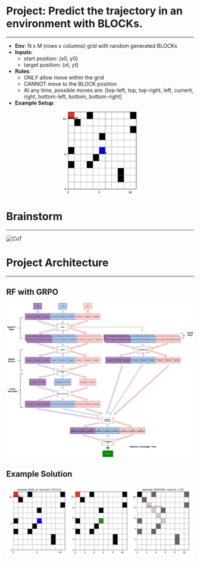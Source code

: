 # Project: Predict the trajectory in an environment with BLOCKs.
----
- **Env**: N x M (rows x columns) grid with random generated BLOCKs
- **Inputs**:
  - start position: (x0, y0)
  - target position: (xt, yt)
- **Rules**:
  - ONLY allow move within the grid
  - CANNOT move to the BLOCK position
  - At any time, possible moves are:
     [top-left, top, top-right,
      left, current, right,
      bottom-left, bottom, bottom-right]
- **Example Setup**:
<p align="center">
    <img src="doc/example_setup1.png" alt="Description" width="200">
</p>

# Brainstorm 
---
![CoT](doc/brainstorm20250508.jpg)

# Project Architecture
---
## RF with GRPO
![RF GRPO Architecture](doc/RF_GRPO.drawio.svg)

## Example Solution
<p align="center">
    <img src="doc/example_solution1.png" alt="Description" width="600">
</p>